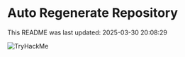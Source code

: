 # Auto Regenerate Repository

This README was last updated: 2025-03-30 20:08:29

 ![TryHackMe](https://tryhackme.com/badge/533634)